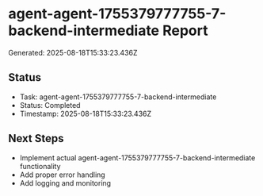 # agent-agent-1755379777755-7-backend-intermediate Report

Generated: 2025-08-18T15:33:23.436Z

## Status
- Task: agent-agent-1755379777755-7-backend-intermediate
- Status: Completed
- Timestamp: 2025-08-18T15:33:23.436Z

## Next Steps
- Implement actual agent-agent-1755379777755-7-backend-intermediate functionality
- Add proper error handling
- Add logging and monitoring

